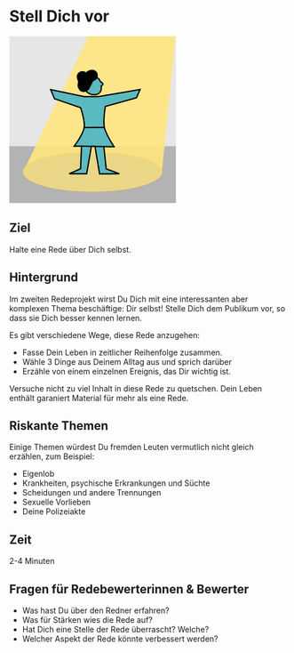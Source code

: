 
# Stell Dich vor

![](../bilder/stelle_dich_vor.png)

## Ziel

Halte eine Rede über Dich selbst.

## Hintergrund

Im zweiten Redeprojekt wirst Du Dich mit eine interessanten aber komplexen Thema beschäftige: Dir selbst! Stelle Dich dem Publikum vor, so dass sie Dich besser kennen lernen.

Es gibt verschiedene Wege, diese Rede anzugehen:

* Fasse Dein Leben in zeitlicher Reihenfolge zusammen.
* Wähle 3 Dinge aus Deinem Alltag aus und sprich darüber
* Erzähle von einem einzelnen Ereignis, das Dir wichtig ist.

Versuche nicht zu viel Inhalt in diese Rede zu quetschen. Dein Leben enthält garaniert Material für mehr als eine Rede.


## Riskante Themen

Einige Themen würdest Du fremden Leuten vermutlich nicht gleich erzählen, zum Beispiel:

* Eigenlob
* Krankheiten, psychische Erkrankungen und Süchte
* Scheidungen und andere Trennungen
* Sexuelle Vorlieben
* Deine Polizeiakte

## Zeit

2-4 Minuten

## Fragen für Redebewerterinnen & Bewerter

* Was hast Du über den Redner erfahren?
* Was für Stärken wies die Rede auf?
* Hat Dich eine Stelle der Rede überrascht? Welche?
* Welcher Aspekt der Rede könnte verbessert werden?
